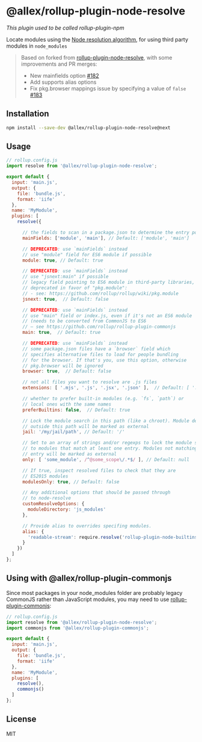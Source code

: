 # @allex/rollup-plugin-node-resolve

*This plugin used to be called rollup-plugin-npm*

Locate modules using the [Node resolution algorithm](https://nodejs.org/api/modules.html#modules_all_together), for using third party modules in `node_modules`

> Based on forked from [rollup-plugin-node-resolve](https://github.com/rollup/rollup-plugin-node-resolve), with some improvements and PR merges:
>
> * New mainfields option [#182](https://github.com/rollup/rollup-plugin-node-resolve/pull/182)
> * Add supports alias options
> * Fix pkg.browser mappings issue by specifying a value of `false` [#183](https://github.com/rollup/rollup-plugin-node-resolve/pull/183)

## Installation

```bash
npm install --save-dev @allex/rollup-plugin-node-resolve@next
```

## Usage

```js
// rollup.config.js
import resolve from '@allex/rollup-plugin-node-resolve';

export default {
  input: 'main.js',
  output: {
    file: 'bundle.js',
    format: 'iife'
  },
  name: 'MyModule',
  plugins: [
    resolve({

      // the fields to scan in a package.json to determine the entry point..
      mainFields: ['module', 'main'], // Default: ['module', 'main']

      // DEPRECATED: use `mainFields` instead
      // use "module" field for ES6 module if possible
      module: true, // Default: true

      // DEPRECATED: use `mainFields` instead
      // use "jsnext:main" if possible
      // legacy field pointing to ES6 module in third-party libraries,
      // deprecated in favor of "pkg.module":
      // - see: https://github.com/rollup/rollup/wiki/pkg.module
      jsnext: true,  // Default: false

      // DEPRECATED: use `mainFields` instead
      // use "main" field or index.js, even if it's not an ES6 module
      // (needs to be converted from CommonJS to ES6
      // – see https://github.com/rollup/rollup-plugin-commonjs
      main: true,  // Default: true

      // DEPRECATED: use `mainFields` instead
      // some package.json files have a `browser` field which
      // specifies alternative files to load for people bundling
      // for the browser. If that's you, use this option, otherwise
      // pkg.browser will be ignored
      browser: true,  // Default: false

      // not all files you want to resolve are .js files
      extensions: [ '.mjs', '.js', '.jsx', '.json' ],  // Default: [ '.mjs', '.js', '.json', '.node' ]

      // whether to prefer built-in modules (e.g. `fs`, `path`) or
      // local ones with the same names
      preferBuiltins: false,  // Default: true

      // Lock the module search in this path (like a chroot). Module defined
      // outside this path will be marked as external
      jail: '/my/jail/path', // Default: '/'

      // Set to an array of strings and/or regexps to lock the module search
      // to modules that match at least one entry. Modules not matching any
      // entry will be marked as external
      only: [ 'some_module', /^@some_scope\/.*$/ ], // Default: null

      // If true, inspect resolved files to check that they are
      // ES2015 modules
      modulesOnly: true, // Default: false

      // Any additional options that should be passed through
      // to node-resolve
      customResolveOptions: {
        moduleDirectory: 'js_modules'
      },

      // Provide alias to overrides specifing modules.
      alias: {
        'readable-stream': require.resolve('rollup-plugin-node-builtins/src/es6/stream.js')
      }
    })
  ]
};
```

## Using with @allex/rollup-plugin-commonjs

Since most packages in your node_modules folder are probably legacy CommonJS rather than JavaScript modules, you may need to use [rollup-plugin-commonjs](https://github.com/rollup/rollup-plugin-commonjs):

```js
// rollup.config.js
import resolve from '@allex/rollup-plugin-node-resolve';
import commonjs from '@allex/rollup-plugin-commonjs';

export default {
  input: 'main.js',
  output: {
    file: 'bundle.js',
    format: 'iife'
  },
  name: 'MyModule',
  plugins: [
    resolve(),
    commonjs()
  ]
};
```


## License

MIT
